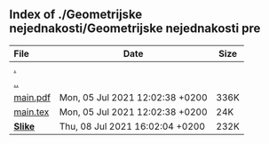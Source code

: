 ## Index of ./Geometrijske nejednakosti/Geometrijske nejednakosti pre

File | Date | Size
:--- | --- | ---
[.](.) | |
[..](..) | |
[main.pdf](main.pdf) | Mon, 05 Jul 2021 12:02:38 +0200 | 336K
[main.tex](main.tex) | Mon, 05 Jul 2021 12:02:38 +0200 | 24K
[**Slike**](Slike) | Thu, 08 Jul 2021 16:02:04 +0200 | 232K
